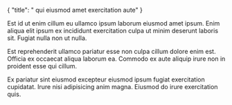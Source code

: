 {
  "title": " qui eiusmod amet exercitation aute"
}

Est id ut enim cillum eu ullamco ipsum laborum eiusmod amet ipsum. Enim aliqua elit ipsum ex incididunt exercitation culpa ut minim deserunt laboris sit. Fugiat nulla non ut nulla.

Est reprehenderit ullamco pariatur esse non culpa cillum dolore enim est. Officia ex occaecat aliqua laborum ea. Commodo ex aute aliquip irure non in proident esse qui cillum.

Ex pariatur sint eiusmod excepteur eiusmod ipsum fugiat exercitation cupidatat. Irure nisi adipisicing anim magna. Eiusmod do irure exercitation quis.